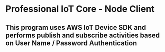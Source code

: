 # Professional IoT Core - Node Client
## This program uses AWS IoT Device SDK and performs publish and subscribe activities based on User Name / Password Authentication